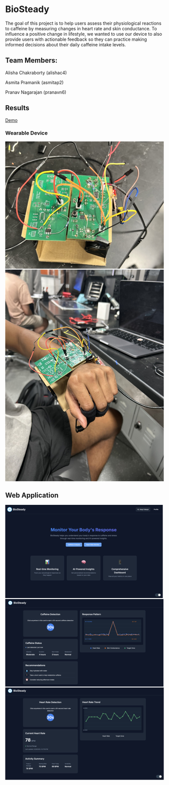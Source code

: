 # BioSteady

The goal of this project is to help users assess their physiological reactions to caffeine by measuring changes in heart rate and skin conductance. To influence a positive change in lifestyle, we wanted to use our device to also provide users with actionable feedback so they can practice making informed decisions about their daily caffeine intake levels.
## Team Members:

Alisha Chakraborty (alishac4)

Asmita Pramanik (asmitap2)

Pranav Nagarajan (pranavn6)


## Results

[Demo](https://youtube.com/shorts/EtUrvZClkEc?feature=shareV)

### Wearable Device
![](IMG_7339_3.jpg)
![](wearable.jpg)

## Web Application
![](frontend.png)
![](frontend2.png)
![](frontend3.png)
